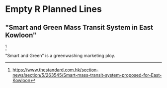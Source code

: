 # Empty R Planned Lines

## "Smart and Green Mass Transit System in East Kowloon"

[^1]

"Smart and Green" is a greenwashing marketing ploy.

[^1]: <https://www.thestandard.com.hk/section-news/section/5/263545/Smart-mass-transit-system-proposed-for-East-Kowloon>